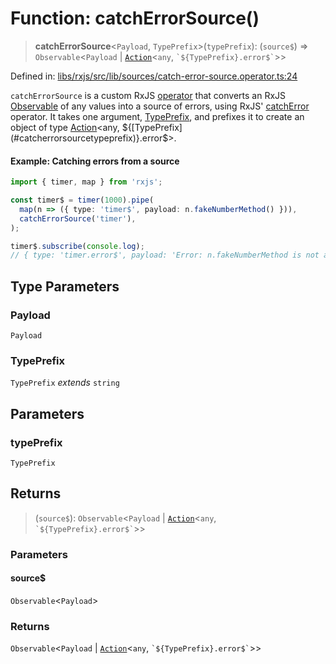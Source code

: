 # Function: catchErrorSource()

> **catchErrorSource**\<`Payload`, `TypePrefix`\>(`typePrefix`): (`source$`) => `Observable`\<`Payload` \| [`Action`](../../core/src/Action.md)\<`any`, `` `${TypePrefix}.error$` ``\>\>

Defined in: [libs/rxjs/src/lib/sources/catch-error-source.operator.ts:24](https://github.com/state-adapt/state-adapt/blob/4ff8540684d6d76a52452612f8fa44ffd7c6016a/libs/rxjs/src/lib/sources/catch-error-source.operator.ts#L24)

`catchErrorSource` is a custom RxJS [operator](https://rxjs.dev/guide/operators) that converts an RxJS [Observable](https://rxjs.dev/guide/observable)
of any values into a source of errors, using RxJS' [catchError](https://rxjs.dev/api/operators/catchError) operator.
It takes one argument, [TypePrefix](#catcherrorsourcetypeprefix), and prefixes it to create an object of type [Action](../../core/src/Action.md)<any, ${[TypePrefix](#catcherrorsourcetypeprefix)}.error$>.

#### Example: Catching errors from a source

```typescript
import { timer, map } from 'rxjs';

const timer$ = timer(1000).pipe(
  map(n => ({ type: 'timer$', payload: n.fakeNumberMethod() })),
  catchErrorSource('timer'),
);

timer$.subscribe(console.log);
// { type: 'timer.error$', payload: 'Error: n.fakeNumberMethod is not a function' }
```

## Type Parameters

### Payload

`Payload`

### TypePrefix

`TypePrefix` *extends* `string`

## Parameters

### typePrefix

`TypePrefix`

## Returns

> (`source$`): `Observable`\<`Payload` \| [`Action`](../../core/src/Action.md)\<`any`, `` `${TypePrefix}.error$` ``\>\>

### Parameters

#### source$

`Observable`\<`Payload`\>

### Returns

`Observable`\<`Payload` \| [`Action`](../../core/src/Action.md)\<`any`, `` `${TypePrefix}.error$` ``\>\>
